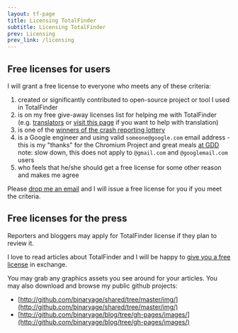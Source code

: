 ```yaml
---
layout: tf-page
title: Licensing TotalFinder
subtitle: Licensing TotalFinder
prev: Licensing
prev_link: /licensing
---
```


## Free licenses for users

I will grant a free license to everyone who meets any of these criteria:

1. created or significantly contributed to open-source project or tool I used in TotalFinder
2. is on my free give-away licenses list for helping me with TotalFinder (e.g. [translators](http://github.com/binaryage/totalfinder-i18n/contributors) or [visit this page](http://github.com/binaryage/totalfinder-i18n) if you want to help with translation)
3. is one of the [winners of the crash reporting lottery](http://blog.binaryage.com/winners-crash-reports-lottery/)
4. is a Google engineer and using valid `someone@google.com` email address - this is my "thanks" for the Chromium Project and great meals [at GDD](http://www.google.com/events/developerday)<br>
   note: slow down, this does not apply to `@gmail.com` and `@googlemail.com` users
5. who feels that he/she should get a free license for some other reason and makes me agree

Please [drop me an email](mailto:antonin@binaryage.com) and I will issue a free license for you if you meet the criteria.

## Free licenses for the press

Reporters and bloggers may apply for TotalFinder license if they plan to review it.

I love to read articles about TotalFinder and I will be happy to [give you a free license](mailto:antonin@binaryage.com) in exchange.

You may grab any graphics assets you see around for your articles. You may also download and browse my public github projects:

* [http://github.com/binaryage/shared/tree/master/img/](http://github.com/binaryage/shared/tree/master/img/)
* [http://github.com/binaryage/blog/tree/gh-pages/images/](http://github.com/binaryage/blog/tree/gh-pages/images/)
